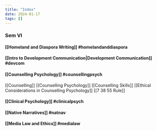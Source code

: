 ```yaml
---
title: "Index"
date: 2024-01-17
tags: []
---
```

### Sem VI
#### [[Homeland and Diaspora Writing]]  #homelandanddiaspora 
#### [[Intro to Development Communication|Development Communication]] #devcom 
#### [[Counselling Psychology]] #counsellingpsych 
[[Counselling]]
[[Counselling Psychology]]
[[Counselling Skills]]
[[Ethical Considerations in Counselling Psychology]]
[[7 38 55 Rule]]
#### [[Clinical Psychology]] #clinicalpsych
#### [[Native Narratives]] #natnav 
#### [[Media Law and Ethics]] #medialaw 

